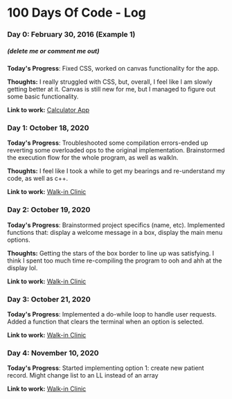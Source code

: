 # 100 Days Of Code - Log

### Day 0: February 30, 2016 (Example 1)
##### (delete me or comment me out)

**Today's Progress**: Fixed CSS, worked on canvas functionality for the app.

**Thoughts:** I really struggled with CSS, but, overall, I feel like I am slowly getting better at it. Canvas is still new for me, but I managed to figure out some basic functionality.

**Link to work:** [Calculator App](http://www.example.com)

### Day 1: October 18, 2020

**Today's Progress**: Troubleshooted some compilation errors-ended up reverting some overloaded ops to the original implementation. Brainstormed the execution flow for the whole program, as well as walkIn.

**Thoughts:** I feel like I took a while to get my bearings and re-understand my code, as well as c++.

**Link to work:** [Walk-in Clinic](http://www.github.com/n-maido/walk-in-clinic)

### Day 2: October 19, 2020

**Today's Progress**: Brainstormed project specifics (name, etc). Implemented functions that: display a welcome message in a box, display the main menu options.

**Thoughts:** Getting the stars of the box border to line up was satisfying. I think I spent too much time re-compiling the program to ooh and ahh at the display lol.

**Link to work:** [Walk-in Clinic](http://www.github.com/n-maido/walk-in-clinic)

### Day 3: October 21, 2020

**Today's Progress**: Implemented a do-while loop to handle user requests. Added a function that clears the terminal when an option is selected.

**Link to work:** [Walk-in Clinic](http://www.github.com/n-maido/walk-in-clinic)

### Day 4: November 10, 2020

**Today's Progress**: Started implementing option 1: create new patient record. Might change list to an LL instead of an array

**Link to work:** [Walk-in Clinic](http://www.github.com/n-maido/walk-in-clinic)

